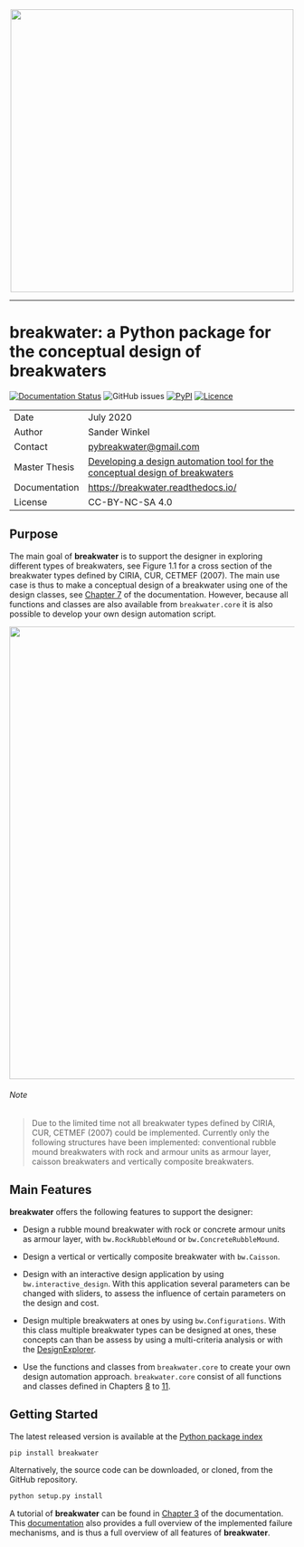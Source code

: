 <div align="center">
  <img src="https://raw.githubusercontent.com/Sander-w/breakwater/master//doc/_figures/bw-icon-html_icon.png" width="500"><br>
</div>

-----------------

# breakwater: a Python package for the conceptual design of breakwaters
[![Documentation Status](https://readthedocs.org/projects/breakwater/badge/?version=latest)](https://breakwater.readthedocs.io/en/latest/?badge=latest)
![GitHub issues](https://img.shields.io/github/issues-raw/Sander-w/breakwater)
[![PyPI](https://img.shields.io/pypi/v/breakwater)](https://pypi.org/project/breakwater/)
[![Licence](https://img.shields.io/badge/licence-CC%20BY--NC--SA%204.0-green)](https://raw.githubusercontent.com/Sander-w/breakwater/develop/LICENSE)

<table class="tg">
  <tr>
    <td align="left" class="tg-0pky">Date</td>
    <td align="left" class="tg-0pky">July 2020</td>
  </tr>
  <tr>
    <td class="tg-0pky">Author</td>
    <td class="tg-0pky">Sander Winkel</td>
  </tr>
  <tr>
    <td class="tg-0pky">Contact</td>
    <td class="tg-0pky"><a href="mailto:pybreakwater@gmail.com">pybreakwater@gmail.com</a></td>
  </tr>  
  <tr>
    <td class="tg-0pky">Master Thesis</td>
    <td class="tg-0pky"><a href="https://repository.tudelft.nl/">Developing a design automation tool for the conceptual design of breakwaters</a></td>
  </tr>
  <tr>
    <td class="tg-0pky">Documentation</td>
    <td class="tg-0pky"><a href="https://breakwater.readthedocs.io/en/latest/index.html">https://breakwater.readthedocs.io/</a></td>
  </tr>
  <tr>
    <td class="tg-0pky">License</td>
    <td class="tg-0pky">CC-BY-NC-SA 4.0</td>
  </tr>
</table>

## Purpose

The main goal of **breakwater** is to support the designer in exploring different
types of breakwaters, see Figure 1.1 for a cross section of the breakwater
types defined by CIRIA, CUR, CETMEF (2007). The main use case is thus to make a
conceptual design of a breakwater using one of the design classes, see [Chapter 7]
of the documentation. However, because all functions and classes are also available
from `breakwater.core` it is also possible to develop your own design automation
script.

   [Chapter 7]: https://breakwater.readthedocs.io/en/latest/types.html

<div align="center">
  <img src="https://raw.githubusercontent.com/Sander-w/breakwater/master/doc/_figures/breakwater-types.png" width="800"><br>
</div>   

###### Note
> Due to the limited time not all breakwater types defined by CIRIA, CUR, CETMEF (2007)
  could be implemented. Currently only the following structures have been implemented:
  conventional rubble mound breakwaters with rock and armour units as armour layer,
  caisson breakwaters and vertically composite breakwaters.

## Main Features

**breakwater** offers the following features to support the designer:

- Design a rubble mound breakwater with rock or concrete armour units as armour
  layer, with `bw.RockRubbleMound` or `bw.ConcreteRubbleMound`.
- Design a vertical or vertically composite breakwater with `bw.Caisson`.
- Design with an interactive design application by using `bw.interactive_design`.
  With this application several parameters can be changed with sliders, to assess
  the influence of certain parameters on the design and cost.
- Design multiple breakwaters at ones by using `bw.Configurations`. With this class
  multiple breakwater types can be designed at ones, these concepts can than
  be assess by using a multi-criteria analysis or with the [DesignExplorer].
- Use the functions and classes from `breakwater.core` to create your own
  design automation approach. `breakwater.core` consist of all functions and
  classes defined in Chapters [8] to [11].

   [DesignExplorer]: http://tt-acm.github.io/DesignExplorer
   [8]: https://breakwater.readthedocs.io/en/latest/stability.html
   [11]: https://breakwater.readthedocs.io/en/latest/geo.html

## Getting Started

The latest released version is available at the [Python package index]

```sh
pip install breakwater
```

Alternatively, the source code can be downloaded, or cloned, from the GitHub repository.  

```sh
python setup.py install
```

A tutorial of **breakwater** can be found in [Chapter 3] of the documentation. This
[documentation] also provides a full overview of the implemented failure mechanisms,
and is thus a full overview of all features of **breakwater**.

   [Python package index]: https://pypi.org/project/breakwater/
   [documentation]: https://breakwater.readthedocs.io/en/latest/index.html
   [Chapter 3]: https://breakwater.readthedocs.io/en/latest/tutorial.html
